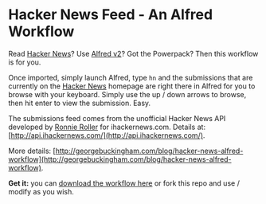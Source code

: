 # Hacker News Feed - An Alfred Workflow

Read [Hacker News](https://news.ycombinator.com/)? Use [Alfred v2](http://www.alfredapp.com/)? Got the Powerpack? Then this workflow is for you.

Once imported, simply launch Alfred, type ```hn``` and the submissions that are currently on the [Hacker News](https://news.ycombinator.com/) homepage are right there in Alfred for you to browse with your keyboard. Simply use the up / down arrows to browse, then hit enter to view the submission. Easy.

The submissions feed comes from the unofficial Hacker News API developed by [Ronnie Roller](http://twitter.com/ronnieroller) for ihackernews.com. Details at: [http://api.ihackernews.com/](http://api.ihackernews.com/).

More details: [http://georgebuckingham.com/blog/hacker-news-alfred-workflow](http://georgebuckingham.com/blog/hacker-news-alfred-workflow).

**Get it:** you can [download the workflow here](http://georgebuckingham.com/downloads/Hacker-News-Feed.alfredworkflow) or fork this repo and use / modify as you wish.